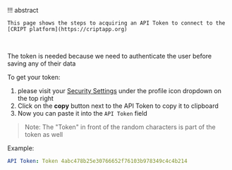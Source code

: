 !!! abstract

    This page shows the steps to acquiring an API Token to connect to the [CRIPT platform](https://criptapp.org)

<br/>

The token is needed because we need to authenticate the user before saving any of their data

<!--
<img class="screenshot-border" src="../../assets/images/tutorial/cript_login_screen_for_token.png" alt="Screenshot of CRIPT login screen">

<img class="screenshot-border" src="../../assets/images/tutorial/api_token_page.png" alt="Screenshot of CRIPT security page where API token is found">

<small>
   <a href="https://criptapp.org/security/" target="_blank">Security Settings</a> 
   under the profile icon dropdown
</small>

-->

To get your token:

1. please visit your <a href="https://criptapp.org/security/" target="_blank">Security Settings</a> under the profile
   icon dropdown on
   the top right
2. Click on the **copy** button next to the API Token to copy it to clipboard
3. Now you can paste it into the `API Token` field

> Note: The "Token" in front of the random characters is part of the token as well

Example:

```yaml
API Token: Token 4abc478b25e30766652f76103b978349c4c4b214
```
